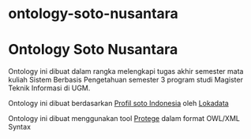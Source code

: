 # ontology-soto-nusantara
Ontology Soto Nusantara
=======================

Ontology ini dibuat dalam rangka melengkapi tugas akhir semester mata kuliah Sistem Berbasis Pengetahuan 
semester 3 program studi Magister Teknik Informasi di UGM.

Ontology ini dibuat berdasarkan [Profil soto Indonesia](https://public.tableau.com/profile/lokadata#!/vizhome/ProfilsotoIndonesiadesktop/ProfilsotoIndonesiadesktop) oleh [Lokadata](https://lokadata.id/)

Ontology ini dibuat menggunakan tool [Protege](https://protege.stanford.edu/) dalam format OWL/XML Syntax
